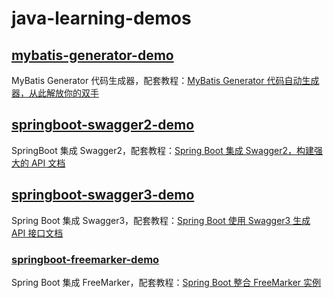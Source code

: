 # java-learning-demos

## [mybatis-generator-demo](https://github.com/cunyu1943/java-learning-demos/tree/main/mybatis-generator-demo)

MyBatis Generator 代码生成器，配套教程：[MyBatis Generator 代码自动生成器，从此解放你的双手](https://blog.csdn.net/github_39655029/article/details/121927666)

## [springboot-swagger2-demo](https://github.com/cunyu1943/java-learning-demos/tree/main/springboot-swagger2-demo)

SpringBoot 集成 Swagger2，配套教程：[Spring Boot 集成 Swagger2，构建强大的 API 文档](https://mp.weixin.qq.com/s/Z4D2p9hDVNM15SnXvz661w)

## [springboot-swagger3-demo](https://github.com/cunyu1943/java-learning-demos/tree/main/springboot-swagger3-demo)

Spring Boot 集成 Swagger3，配套教程：[Spring Boot 使用 Swagger3 生成 API 接口文档](https://mp.weixin.qq.com/s/OluJ8fBpd8m2d7zMTcZxHw)

### [springboot-freemarker-demo](https://github.com/cunyu1943/java-learning-demos/tree/main/springboot-freemarker-demo)

Spring Boot 集成 FreeMarker，配套教程：[Spring Boot 整合 FreeMarker 实例](https://cunyu1943.blog.csdn.net/article/details/121644575)

